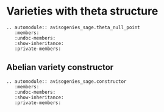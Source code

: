 # Varieties with theta structure

```{eval-rst} 
.. automodule:: avisogenies_sage.theta_null_point
   :members:
   :undoc-members:
   :show-inheritance:
   :private-members:
```

## Abelian variety constructor

```{eval-rst} 
.. automodule:: avisogenies_sage.constructor
   :members:
   :undoc-members:
   :show-inheritance:
   :private-members:
```

